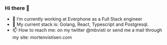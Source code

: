 ### Hi there 👋

<!--
**MBvisti/MBvisti** is a ✨ _special_ ✨ repository because its `README.md` (this file) appears on your GitHub profile.

Here are some ideas to get you started:

- 🔭 I’m currently working on ...
- 🌱 I’m currently learning ...
- 👯 I’m looking to collaborate on ...
- 🤔 I’m looking for help with ...
- 💬 Ask me about ...
- 📫 How to reach me: ...
- 😄 Pronouns: ...
- ⚡ Fun fact: ...
-->

- 🔭 I’m currently working at Everphone as a Full Stack engineer
- 🌱 My current stack is: Golang, React, Typescript and Postgresql.
- 📫 How to reach me: on my twitter @mbvisti or send me a mail through my site: mortenvistisen.com
